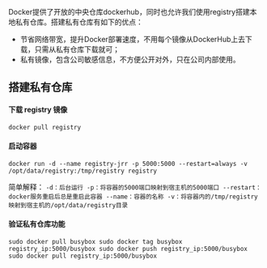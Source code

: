 Docker提供了开放的中央仓库dockerhub，同时也允许我们使用registry搭建本地私有仓库。搭建私有仓库有如下的优点：

* 节省网络带宽，提升Docker部署速度，不用每个镜像从DockerHub上去下载，只需从私有仓库下载就可；
* 私有镜像，包含公司敏感信息，不方便公开对外，只在公司内部使用。

## 搭建私有仓库

#### 下载 registry 镜像

`docker pull registry`

#### 启动容器

`docker run -d --name registry-jrr -p 5000:5000 --restart=always -v /opt/data/registry:/tmp/registry registry`

简单解释：
``
-d：后台运行
-p：将容器的5000端口映射到宿主机的5000端口
--restart：docker服务重启后总是重启此容器
--name：容器的名称
-v：将容器内的/tmp/registry映射到宿主机的/opt/data/registry目录
``
#### 验证私有仓库功能

``
sudo docker pull busybox
sudo docker tag busybox registry_ip:5000/busybox
sudo docker push registry_ip:5000/busybox
sudo docker pull registry_ip:5000/busybox
``

